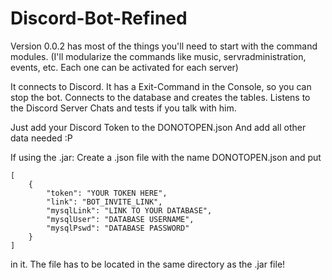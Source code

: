 # Discord-Bot-Refined

Version 0.0.2 has most of the things you'll need to start with the command modules.
(I'll modularize the commands like music, servradministration, events, etc. Each one can be activated for each server)

It connects to Discord.
It has a Exit-Command in the Console, so you can stop the bot.
Connects to the database and creates the tables. 
Listens to the Discord Server Chats and tests if you talk with him.

Just add your Discord Token to the DONOTOPEN.json
And add all other data needed :P

If using the .jar:
Create a .json file with the name DONOTOPEN.json and put

```
[
	{
		"token": "YOUR TOKEN HERE",
		"link": "BOT_INVITE_LINK",
		"mysqlLink": "LINK TO YOUR DATABASE",
		"mysqlUser": "DATABASE USERNAME",
		"mysqlPswd": "DATABASE PASSWORD"
	}
]
```

in it. The file has to be located in the same directory as the .jar file!

